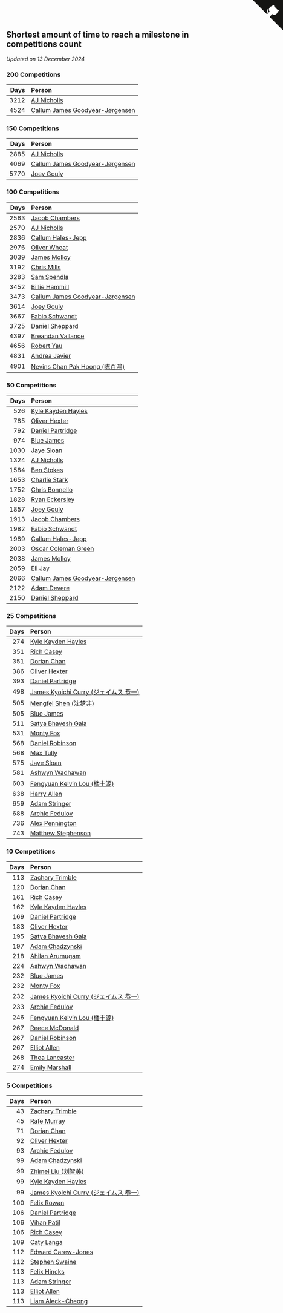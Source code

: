 ## Shortest amount of time to reach a milestone in competitions count

*Updated on 13 December 2024*


### 200 Competitions

| Days | Person |
| ---: | :--- |
| 3212 | [AJ Nicholls](https://www.worldcubeassociation.org/persons/2015NICH04) |
| 4524 | [Callum James Goodyear-Jørgensen](https://www.worldcubeassociation.org/persons/2012GOOD02) |

### 150 Competitions

| Days | Person |
| ---: | :--- |
| 2885 | [AJ Nicholls](https://www.worldcubeassociation.org/persons/2015NICH04) |
| 4069 | [Callum James Goodyear-Jørgensen](https://www.worldcubeassociation.org/persons/2012GOOD02) |
| 5770 | [Joey Gouly](https://www.worldcubeassociation.org/persons/2007GOUL01) |

### 100 Competitions

| Days | Person |
| ---: | :--- |
| 2563 | [Jacob Chambers](https://www.worldcubeassociation.org/persons/2017CHAM09) |
| 2570 | [AJ Nicholls](https://www.worldcubeassociation.org/persons/2015NICH04) |
| 2836 | [Callum Hales-Jepp](https://www.worldcubeassociation.org/persons/2012HALE01) |
| 2976 | [Oliver Wheat](https://www.worldcubeassociation.org/persons/2016WHEA01) |
| 3039 | [James Molloy](https://www.worldcubeassociation.org/persons/2011MOLL01) |
| 3192 | [Chris Mills](https://www.worldcubeassociation.org/persons/2014MILL04) |
| 3283 | [Sam Spendla](https://www.worldcubeassociation.org/persons/2015SPEN01) |
| 3452 | [Billie Hammill](https://www.worldcubeassociation.org/persons/2015HAMM01) |
| 3473 | [Callum James Goodyear-Jørgensen](https://www.worldcubeassociation.org/persons/2012GOOD02) |
| 3614 | [Joey Gouly](https://www.worldcubeassociation.org/persons/2007GOUL01) |
| 3667 | [Fabio Schwandt](https://www.worldcubeassociation.org/persons/2014SCHW02) |
| 3725 | [Daniel Sheppard](https://www.worldcubeassociation.org/persons/2009SHEP01) |
| 4397 | [Breandan Vallance](https://www.worldcubeassociation.org/persons/2007VALL01) |
| 4656 | [Robert Yau](https://www.worldcubeassociation.org/persons/2009YAUR01) |
| 4831 | [Andrea Javier](https://www.worldcubeassociation.org/persons/2010JAVI01) |
| 4901 | [Nevins Chan Pak Hoong (陈百鸿)](https://www.worldcubeassociation.org/persons/2010CHAN20) |

### 50 Competitions

| Days | Person |
| ---: | :--- |
| 526 | [Kyle Kayden Hayles](https://www.worldcubeassociation.org/persons/2022HAYL02) |
| 785 | [Oliver Hexter](https://www.worldcubeassociation.org/persons/2022HEXT01) |
| 792 | [Daniel Partridge](https://www.worldcubeassociation.org/persons/2022PART02) |
| 974 | [Blue James](https://www.worldcubeassociation.org/persons/2022JAME01) |
| 1030 | [Jaye Sloan](https://www.worldcubeassociation.org/persons/2022SLOA01) |
| 1324 | [AJ Nicholls](https://www.worldcubeassociation.org/persons/2015NICH04) |
| 1584 | [Ben Stokes](https://www.worldcubeassociation.org/persons/2018STOK01) |
| 1653 | [Charlie Stark](https://www.worldcubeassociation.org/persons/2014STAR05) |
| 1752 | [Chris Bonnello](https://www.worldcubeassociation.org/persons/2019BONN05) |
| 1828 | [Ryan Eckersley](https://www.worldcubeassociation.org/persons/2019ECKE02) |
| 1857 | [Joey Gouly](https://www.worldcubeassociation.org/persons/2007GOUL01) |
| 1913 | [Jacob Chambers](https://www.worldcubeassociation.org/persons/2017CHAM09) |
| 1982 | [Fabio Schwandt](https://www.worldcubeassociation.org/persons/2014SCHW02) |
| 1989 | [Callum Hales-Jepp](https://www.worldcubeassociation.org/persons/2012HALE01) |
| 2003 | [Oscar Coleman Green](https://www.worldcubeassociation.org/persons/2018GREE09) |
| 2038 | [James Molloy](https://www.worldcubeassociation.org/persons/2011MOLL01) |
| 2059 | [Eli Jay](https://www.worldcubeassociation.org/persons/2014JAYE01) |
| 2066 | [Callum James Goodyear-Jørgensen](https://www.worldcubeassociation.org/persons/2012GOOD02) |
| 2122 | [Adam Devere](https://www.worldcubeassociation.org/persons/2018DEVE02) |
| 2150 | [Daniel Sheppard](https://www.worldcubeassociation.org/persons/2009SHEP01) |

### 25 Competitions

| Days | Person |
| ---: | :--- |
| 274 | [Kyle Kayden Hayles](https://www.worldcubeassociation.org/persons/2022HAYL02) |
| 351 | [Rich Casey](https://www.worldcubeassociation.org/persons/2023CASE06) |
| 351 | [Dorian Chan](https://www.worldcubeassociation.org/persons/2023DORI01) |
| 386 | [Oliver Hexter](https://www.worldcubeassociation.org/persons/2022HEXT01) |
| 393 | [Daniel Partridge](https://www.worldcubeassociation.org/persons/2022PART02) |
| 498 | [James Kyoichi Curry (ジェイムス 恭一)](https://www.worldcubeassociation.org/persons/2023CURR06) |
| 505 | [Mengfei Shen (沈梦非)](https://www.worldcubeassociation.org/persons/2018SHEN07) |
| 505 | [Blue James](https://www.worldcubeassociation.org/persons/2022JAME01) |
| 511 | [Satya Bhavesh Gala](https://www.worldcubeassociation.org/persons/2022GALA03) |
| 531 | [Monty Fox](https://www.worldcubeassociation.org/persons/2023FOXM01) |
| 568 | [Daniel Robinson](https://www.worldcubeassociation.org/persons/2023ROBI10) |
| 568 | [Max Tully](https://www.worldcubeassociation.org/persons/2023TULL04) |
| 575 | [Jaye Sloan](https://www.worldcubeassociation.org/persons/2022SLOA01) |
| 581 | [Ashwyn Wadhawan](https://www.worldcubeassociation.org/persons/2022WADH02) |
| 603 | [Fengyuan Kelvin Lou (楼丰源)](https://www.worldcubeassociation.org/persons/2023LOUF01) |
| 638 | [Harry Allen](https://www.worldcubeassociation.org/persons/2023ALLE01) |
| 659 | [Adam Stringer](https://www.worldcubeassociation.org/persons/2023STRI02) |
| 688 | [Archie Fedulov](https://www.worldcubeassociation.org/persons/2022FEDU01) |
| 736 | [Alex Pennington](https://www.worldcubeassociation.org/persons/2022PENN04) |
| 743 | [Matthew Stephenson](https://www.worldcubeassociation.org/persons/2022STEP04) |

### 10 Competitions

| Days | Person |
| ---: | :--- |
| 113 | [Zachary Trimble](https://www.worldcubeassociation.org/persons/2024TRIM01) |
| 120 | [Dorian Chan](https://www.worldcubeassociation.org/persons/2023DORI01) |
| 161 | [Rich Casey](https://www.worldcubeassociation.org/persons/2023CASE06) |
| 162 | [Kyle Kayden Hayles](https://www.worldcubeassociation.org/persons/2022HAYL02) |
| 169 | [Daniel Partridge](https://www.worldcubeassociation.org/persons/2022PART02) |
| 183 | [Oliver Hexter](https://www.worldcubeassociation.org/persons/2022HEXT01) |
| 195 | [Satya Bhavesh Gala](https://www.worldcubeassociation.org/persons/2022GALA03) |
| 197 | [Adam Chadzynski](https://www.worldcubeassociation.org/persons/2022CHAD02) |
| 218 | [Ahilan Arumugam](https://www.worldcubeassociation.org/persons/2023ARUM01) |
| 224 | [Ashwyn Wadhawan](https://www.worldcubeassociation.org/persons/2022WADH02) |
| 232 | [Blue James](https://www.worldcubeassociation.org/persons/2022JAME01) |
| 232 | [Monty Fox](https://www.worldcubeassociation.org/persons/2023FOXM01) |
| 232 | [James Kyoichi Curry (ジェイムス 恭一)](https://www.worldcubeassociation.org/persons/2023CURR06) |
| 233 | [Archie Fedulov](https://www.worldcubeassociation.org/persons/2022FEDU01) |
| 246 | [Fengyuan Kelvin Lou (楼丰源)](https://www.worldcubeassociation.org/persons/2023LOUF01) |
| 267 | [Reece McDonald](https://www.worldcubeassociation.org/persons/2022MCDO11) |
| 267 | [Daniel Robinson](https://www.worldcubeassociation.org/persons/2023ROBI10) |
| 267 | [Elliot Allen](https://www.worldcubeassociation.org/persons/2023ALLE16) |
| 268 | [Thea Lancaster](https://www.worldcubeassociation.org/persons/2023LANC06) |
| 274 | [Emily Marshall](https://www.worldcubeassociation.org/persons/2023MARS02) |

### 5 Competitions

| Days | Person |
| ---: | :--- |
| 43 | [Zachary Trimble](https://www.worldcubeassociation.org/persons/2024TRIM01) |
| 45 | [Rafe Murray](https://www.worldcubeassociation.org/persons/2024MURR08) |
| 71 | [Dorian Chan](https://www.worldcubeassociation.org/persons/2023DORI01) |
| 92 | [Oliver Hexter](https://www.worldcubeassociation.org/persons/2022HEXT01) |
| 93 | [Archie Fedulov](https://www.worldcubeassociation.org/persons/2022FEDU01) |
| 99 | [Adam Chadzynski](https://www.worldcubeassociation.org/persons/2022CHAD02) |
| 99 | [Zhimei Liu (刘智美)](https://www.worldcubeassociation.org/persons/2022LIUZ04) |
| 99 | [Kyle Kayden Hayles](https://www.worldcubeassociation.org/persons/2022HAYL02) |
| 99 | [James Kyoichi Curry (ジェイムス 恭一)](https://www.worldcubeassociation.org/persons/2023CURR06) |
| 100 | [Felix Rowan](https://www.worldcubeassociation.org/persons/2023ROWA01) |
| 106 | [Daniel Partridge](https://www.worldcubeassociation.org/persons/2022PART02) |
| 106 | [Vihan Patil](https://www.worldcubeassociation.org/persons/2022PATI12) |
| 106 | [Rich Casey](https://www.worldcubeassociation.org/persons/2023CASE06) |
| 109 | [Caty Langa](https://www.worldcubeassociation.org/persons/2024LANG10) |
| 112 | [Edward Carew-Jones](https://www.worldcubeassociation.org/persons/2022CARE01) |
| 112 | [Stephen Swaine](https://www.worldcubeassociation.org/persons/2022SWAI01) |
| 113 | [Felix Hincks](https://www.worldcubeassociation.org/persons/2022HINC01) |
| 113 | [Adam Stringer](https://www.worldcubeassociation.org/persons/2023STRI02) |
| 113 | [Elliot Allen](https://www.worldcubeassociation.org/persons/2023ALLE16) |
| 113 | [Liam Aleck-Cheong](https://www.worldcubeassociation.org/persons/2024ALEC02) |


<a href="https://github.com/simonkellly/wca_statistics_uk" class="github-corner" aria-label="View source on Github"><svg width="80" height="80" viewBox="0 0 250 250" style="fill:#151513; color:#fff; position: absolute; top: 0; border: 0; right: 0;" aria-hidden="true"><path d="M0,0 L115,115 L130,115 L142,142 L250,250 L250,0 Z"></path><path d="M128.3,109.0 C113.8,99.7 119.0,89.6 119.0,89.6 C122.0,82.7 120.5,78.6 120.5,78.6 C119.2,72.0 123.4,76.3 123.4,76.3 C127.3,80.9 125.5,87.3 125.5,87.3 C122.9,97.6 130.6,101.9 134.4,103.2" fill="currentColor" style="transform-origin: 130px 106px;" class="octo-arm"></path><path d="M115.0,115.0 C114.9,115.1 118.7,116.5 119.8,115.4 L133.7,101.6 C136.9,99.2 139.9,98.4 142.2,98.6 C133.8,88.0 127.5,74.4 143.8,58.0 C148.5,53.4 154.0,51.2 159.7,51.0 C160.3,49.4 163.2,43.6 171.4,40.1 C171.4,40.1 176.1,42.5 178.8,56.2 C183.1,58.6 187.2,61.8 190.9,65.4 C194.5,69.0 197.7,73.2 200.1,77.6 C213.8,80.2 216.3,84.9 216.3,84.9 C212.7,93.1 206.9,96.0 205.4,96.6 C205.1,102.4 203.0,107.8 198.3,112.5 C181.9,128.9 168.3,122.5 157.7,114.1 C157.9,116.9 156.7,120.9 152.7,124.9 L141.0,136.5 C139.8,137.7 141.6,141.9 141.8,141.8 Z" fill="currentColor" class="octo-body"></path></svg></a><style>.github-corner:hover .octo-arm{animation:octocat-wave 560ms ease-in-out}@keyframes octocat-wave{0%,100%{transform:rotate(0)}20%,60%{transform:rotate(-25deg)}40%,80%{transform:rotate(10deg)}}@media (max-width:500px){.github-corner:hover .octo-arm{animation:none}.github-corner .octo-arm{animation:octocat-wave 560ms ease-in-out}}</style>
